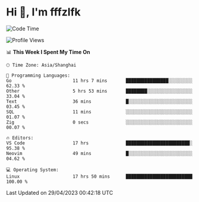 # Hi 👋, I'm fffzlfk

<!--START_SECTION:waka-->
![Code Time](http://img.shields.io/badge/Code%20Time-184%20hrs%2042%20mins-blue)

![Profile Views](http://img.shields.io/badge/Profile%20Views-0-blue)

📊 **This Week I Spent My Time On** 

```text
🕑︎ Time Zone: Asia/Shanghai

💬 Programming Languages: 
Go                       11 hrs 7 mins       ████████████████░░░░░░░░░   62.33 % 
Other                    5 hrs 53 mins       ████████░░░░░░░░░░░░░░░░░   33.04 % 
Text                     36 mins             █░░░░░░░░░░░░░░░░░░░░░░░░   03.45 % 
SQL                      11 mins             ░░░░░░░░░░░░░░░░░░░░░░░░░   01.07 % 
Zig                      0 secs              ░░░░░░░░░░░░░░░░░░░░░░░░░   00.07 % 

🔥 Editors: 
VS Code                  17 hrs              ████████████████████████░   95.38 % 
Neovim                   49 mins             █░░░░░░░░░░░░░░░░░░░░░░░░   04.62 % 

💻 Operating System: 
Linux                    17 hrs 50 mins      █████████████████████████   100.00 % 
```


 Last Updated on 29/04/2023 00:42:18 UTC
<!--END_SECTION:waka-->
